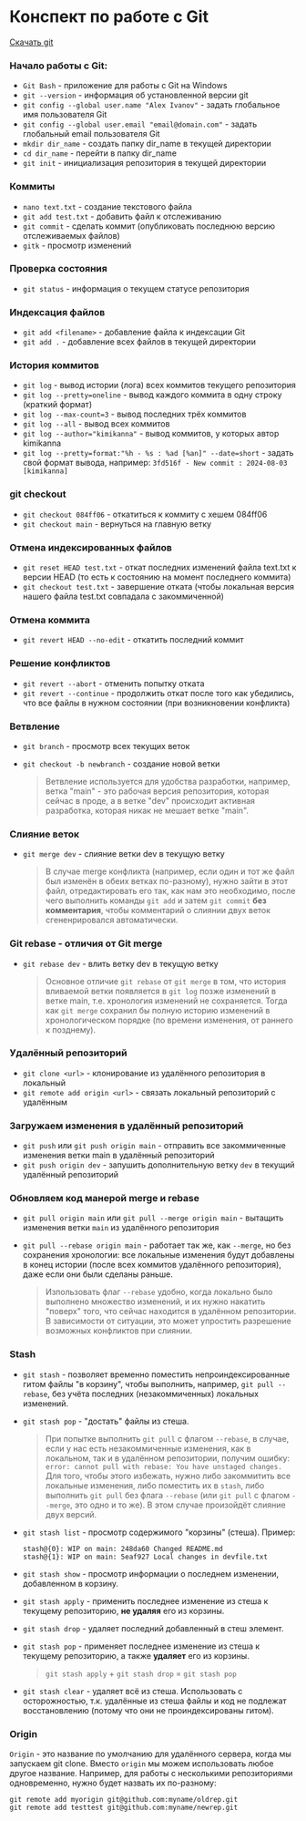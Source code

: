 # Конспект по работе с Git

[Скачать git](https://git-scm.com/)

### Начало работы с Git:

-   `Git Bash` - приложение для работы с Git на Windows
-   `git --version` - информация об установленной версии git
-   `git config --global user.name "Alex Ivanov"` - задать глобальное имя пользователя Git
-   `git config --global user.email "email@domain.com"` - задать глобальный email пользователя Git
-   `mkdir dir_name` - создать папку dir_name в текущей директории
-   `cd dir_name` - перейти в папку dir_name
-   `git init` - инициализация репозитория в текущей директории

### Коммиты

-   `nano text.txt` - создание текстового файла
-   `git add test.txt` - добавить файл к отслеживанию
-   `git commit` - сделать коммит (опубликовать последнюю версию отслеживаемых файлов)
-   `gitk` - просмотр изменений

### Проверка состояния

-   `git status` - информация о текущем статусе репозитория

### Индексация файлов

-   `git add <filename>` - добавление файла к индексации Git
-   `git add .` - добавление всех файлов в текущей директории

### История коммитов

-   `git log` - вывод истории (лога) всех коммитов текущего репозитория
-   `git log --pretty=oneline` - вывод каждого коммита в одну строку (краткий формат)
-   `git log --max-count=3` - вывод последних трёх коммитов
-   `git log --all` - вывод всех коммитов
-   `git log --author="kimikanna"` - вывод коммитов, у которых автор kimikanna
-   `git log --pretty=format:"%h - %s : %ad [%an]" --date=short` - задать свой формат вывода, например: `3fd516f - New commit : 2024-08-03 [kimikanna]`

### git checkout

-   `git checkout 084ff06` - откатиться к коммиту с хешем 084ff06
-   `git checkout main` - вернуться на главную ветку

### Отмена индексированных файлов

-   `git reset HEAD test.txt` - откат последних изменений файла text.txt к версии HEAD (то есть к состоянию на момент последнего коммита)
-   `git checkout test.txt` - завершение отката (чтобы локальная версия нашего файла test.txt совпадала с закоммиченной)

### Отмена коммита

-   `git revert HEAD --no-edit` - откатить последний коммит

### Решение конфликтов

-   `git revert --abort` - отменить попытку отката
-   `git revert --continue` - продолжить откат после того как убедились, что все файлы в нужном состоянии (при возникновении конфликта)

### Ветвление

-   `git branch` - просмотр всех текущих веток
-   `git checkout -b newbranch` - создание новой ветки

    > Ветвление используется для удобства разработки, например, ветка "main" - это рабочая версия репозитория, которая сейчас в проде, а в ветке "dev" происходит активная разработка, которая никак не мешает ветке "main".

### Слияние веток

-   `git merge dev` - слияние ветки dev в текущую ветку

    > В случае merge конфликта (например, если один и тот же файл был изменён в обеих ветках по-разному), нужно зайти в этот файл, отредактировать его так, как нам это необходимо, после чего выполнить команды `git add` и затем `git commit` **без комментария**, чтобы комментарий о слиянии двух веток сгененрировался автоматически.

### Git rebase - отличия от Git merge

-   `git rebase dev` - влить ветку dev в текущую ветку

    > Основное отличие `git rebase` от `git merge` в том, что история вливаемой ветки появляется в `git log` позже изменений в ветке main, т.е. хронология изменений не сохраняется. Тогда как `git merge` сохранил бы полную историю изменений в хронологическом порядке (по времени изменения, от раннего к позднему).

### Удалённый репозиторий

-   `git clone <url>` - клонирование из удалённого репозитория в локальный
-   `git remote add origin <url>` - связать локальный репозиторий с удалённым

### Загружаем изменения в удалённый репозиторий

-   `git push` или `git push origin main` - отправить все закоммиченные изменения ветки main в удалённый репозиторий
-   `git push origin dev` - запушить дополнительную ветку `dev` в текущий удалённый репозиторий

### Обновляем код манерой merge и rebase

-   `git pull origin main` или `git pull --merge origin main` - вытащить изменения ветки `main` из удалённого репозитория
-   `git pull --rebase origin main` - работает так же, как `--merge`, но без сохранения хронологии: все локальные изменения будут добавлены в конец истории (после всех коммитов удалённого репозитория), даже если они были сделаны раньше.

    > Изпользовать флаг `--rebase` удобно, когда локально было выполнено множество изменений, и их нужно накатить "поверх" того, что сейчас находится в удалённом репозитории. В зависимости от ситуации, это может упростить разрешение возможных конфликтов при слиянии.

### Stash

-   `git stash` - позволяет временно поместить непроиндексированные гитом файлы "в корзину", чтобы выполнить, например, `git pull --rebase`, без учёта последних (незакоммиченных) локальных изменений.
-   `git stash pop` - "достать" файлы из стеша.

    > При попытке выполнить `git pull` с флагом `--rebase`, в случае, если у нас есть незакоммиченные изменения, как в локальном, так и в удалённом репозитории, получим ошибку: `error: cannot pull with rebase: You have unstaged changes.` Для того, чтобы этого избежать, нужно либо закоммитить все локальные изменения, либо поместить их в `stash`, либо выполнить `git pull` без флага `--rebase` (или `git pull` с флагом `--merge`, это одно и то же). В этом случае произойдёт слияние двух версий.

-   `git stash list` - просмотр содержимого "корзины" (стеша). Пример:

    `stash@{0}: WIP on main: 248da60 Changed README.md`  
    `stash@{1}: WIP on main: 5eaf927 Local changes in devfile.txt`

-   `git stash show` - просмотр информации о последнем изменении, добавленном в корзину.
-   `git stash apply` - применить последнее изменение из стеша к текущему репозиторию, **не удаляя** его из корзины.
-   `git stash drop` - удаляет последний добавленный в стеш элемент.
-   `git stash pop` - применяет последнее изменение из стеша к текущему репозиторию, а также **удаляет** его из корзины.

    > `git stash apply` + `git stash drop` = `git stash pop`

-   `git stash clear` - удаляет всё из стеша. Использовать с осторожностью, т.к. удалённые из стеша файлы и код не подлежат восстановлению (потому что они не проиндексированы гитом).

### Origin

`Origin` - это название по умолчанию для удалённого сервера, когда мы запускаем git clone. Вместо `origin` мы можем использовать любое другое название. Например, для работы с несколькими репозиториями одновременно, нужно будет назвать их по-разному:

`git remote add myorigin git@github.com:myname/oldrep.git`  
`git remote add testtest git@github.com:myname/newrep.git`
